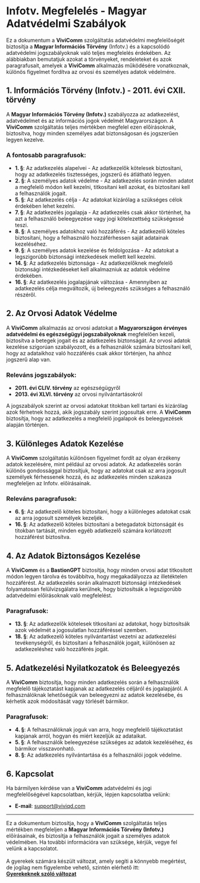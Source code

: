 # Infotv. Megfelelés - Magyar Adatvédelmi Szabályok

Ez a dokumentum a **ViviComm** szolgáltatás adatvédelmi megfelelőségét biztosítja a **Magyar Információs Törvény** (Infotv.) és a kapcsolódó adatvédelmi jogszabályoknak való teljes megfelelés érdekében. Az alábbiakban bemutatjuk azokat a törvényeket, rendeleteket és azok paragrafusait, amelyek a **ViviComm** alkalmazás működésére vonatkoznak, különös figyelmet fordítva az orvosi és személyes adatok védelmére.

## 1. Információs Törvény (Infotv.) - 2011. évi CXII. törvény

A **Magyar Információs Törvény (Infotv.)** szabályozza az adatkezelést, adatvédelmet és az információs jogok védelmét Magyarországon. A **ViviComm** szolgáltatás teljes mértékben megfelel ezen előírásoknak, biztosítva, hogy minden személyes adat biztonságosan és jogszerűen legyen kezelve.

### **A fontosabb paragrafusok**:

- **1. §**: Az adatkezelés alapelvei - Az adatkezelők kötelesek biztosítani, hogy az adatkezelés tisztességes, jogszerű és átlátható legyen.
- **2. §**: A személyes adatok védelme - Az adatkezelés során minden adatot a megfelelő módon kell kezelni, titkosítani kell azokat, és biztosítani kell a felhasználók jogait.
- **5. §**: Az adatkezelés célja - Az adatokat kizárólag a szükséges célok érdekében lehet kezelni.
- **7. §**: Az adatkezelés jogalapja - Az adatkezelés csak akkor történhet, ha azt a felhasználó beleegyezése vagy jogi kötelezettség szükségessé teszi.
- **8. §**: A személyes adatokhoz való hozzáférés - Az adatkezelő köteles biztosítani, hogy a felhasználó hozzáférhessen saját adatainak kezeléséhez.
- **9. §**: A személyes adatok kezelése és feldolgozása - Az adatokat a legszigorúbb biztonsági intézkedések mellett kell kezelni.
- **14. §**: Az adatkezelés biztonsága - Az adatkezelőknek megfelelő biztonsági intézkedéseket kell alkalmazniuk az adatok védelme érdekében.
- **16. §**: Az adatkezelés jogalapjának változása - Amennyiben az adatkezelés célja megváltozik, új beleegyezés szükséges a felhasználó részéről.

## 2. Az Orvosi Adatok Védelme

A **ViviComm** alkalmazás az orvosi adatokat a **Magyarországon érvényes adatvédelmi és egészségügyi jogszabályoknak** megfelelően kezeli, biztosítva a betegek jogait és az adatkezelés biztonságát. Az orvosi adatok kezelése szigorúan szabályozott, és a felhasználók számára biztosítani kell, hogy az adataikhoz való hozzáférés csak akkor történjen, ha ahhoz jogszerű alap van.

### **Releváns jogszabályok**:

- **2011. évi CLIV. törvény** az egészségügyről
- **2013. évi XLVI. törvény** az orvosi nyilvántartásokról

A jogszabályok szerint az orvosi adatokat titokban kell tartani és kizárólag azok férhetnek hozzá, akik jogszabály szerint jogosultak erre. A **ViviComm** biztosítja, hogy az adatkezelés a megfelelő jogalapok és beleegyezések alapján történjen.

## 3. Különleges Adatok Kezelése

A **ViviComm** szolgáltatás különösen figyelmet fordít az olyan érzékeny adatok kezelésére, mint például az orvosi adatok. Az adatkezelés során különös gondossággal biztosítjuk, hogy az adatokat csak az arra jogosult személyek férhessenek hozzá, és az adatkezelés minden szakasza megfeleljen az Infotv. előírásainak.

### **Releváns paragrafusok**:

- **6. §**: Az adatkezelő köteles biztosítani, hogy a különleges adatokat csak az arra jogosult személyek kezeljék.
- **16. §**: Az adatkezelő köteles biztosítani a betegadatok biztonságát és titokban tartását, minden egyéb adatkezelő számára korlátozott hozzáférést biztosítva.

## 4. Az Adatok Biztonságos Kezelése

A **ViviComm** és a **BastionGPT** biztosítja, hogy minden orvosi adat titkosított módon legyen tárolva és továbbítva, hogy megakadályozza az illetéktelen hozzáférést. Az adatkezelés során alkalmazott biztonsági intézkedések folyamatosan felülvizsgálatra kerülnek, hogy biztosítsák a legszigorúbb adatvédelmi előírásoknak való megfelelést.

### **Paragrafusok**:

- **13. §**: Az adatkezelők kötelesek titkosítani az adatokat, hogy biztosítsák azok védelmét a jogosulatlan hozzáféréssel szemben.
- **18. §**: Az adatkezelő köteles nyilvántartást vezetni az adatkezelési tevékenységről, és biztosítani a felhasználók jogait, különösen az adatkezeléshez való hozzáférés jogát.

## 5. Adatkezelési Nyilatkozatok és Beleegyezés

A **ViviComm** biztosítja, hogy minden adatkezelés során a felhasználók megfelelő tájékoztatást kapjanak az adatkezelés céljáról és jogalapjáról. A felhasználóknak lehetőségük van beleegyezni az adatok kezelésébe, és kérhetik azok módosítását vagy törlését bármikor.

### **Paragrafusok**:

- **4. §**: A felhasználóknak joguk van arra, hogy megfelelő tájékoztatást kapjanak arról, hogyan és miért kezeljük az adataikat.
- **5. §**: A felhasználók beleegyezése szükséges az adatok kezeléséhez, és bármikor visszavonható.
- **8. §**: Az adatkezelés nyilvántartása és a felhasználói jogok védelme.

## 6. Kapcsolat

Ha bármilyen kérdése van a **ViviComm** adatvédelmi és jogi megfelelőségével kapcsolatban, kérjük, lépjen kapcsolatba velünk:

- **E-mail**: [support@viviqd.com](mailto:support@viviqd.com)

---

Ez a dokumentum biztosítja, hogy a **ViviComm** szolgáltatás teljes mértékben megfeleljen a **Magyar Információs Törvény (Infotv.)** előírásainak, és biztosítja a felhasználók jogait a személyes adatok védelmében. Ha további információra van szüksége, kérjük, vegye fel velünk a kapcsolatot.
<br/>
<br/>
A gyerekek számára készült változat, amely segíti a könnyebb megértést,<br/> de jogilag nem figyelembe vehető, szintén elérhető itt:  
[**Gyerekeknek szóló változat**](../easy/easy-infotv-compliance-hungary.md)
